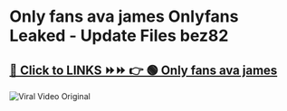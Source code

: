 
 # Only fans ava james Onlyfans Leaked - Update Files bez82

## <h2><a href="https://clipsfans.com/Only_fans_ava_james&ref=git">🔗 Click to LINKS ⏩⏩ 👉 🟢 Only fans ava james </a></h2>

<a href="https://clipsfans.com/Only_fans_ava_james&ref=git" rel="nofollow" data-target="animated-image.originalLink"><img src="https://i.ibb.co.com/xMMVF88/686577567.gif" alt="Viral Video Original" style="max-width: 100%; display: inline-block;" data-target="animated-image.originalImage"></a>

